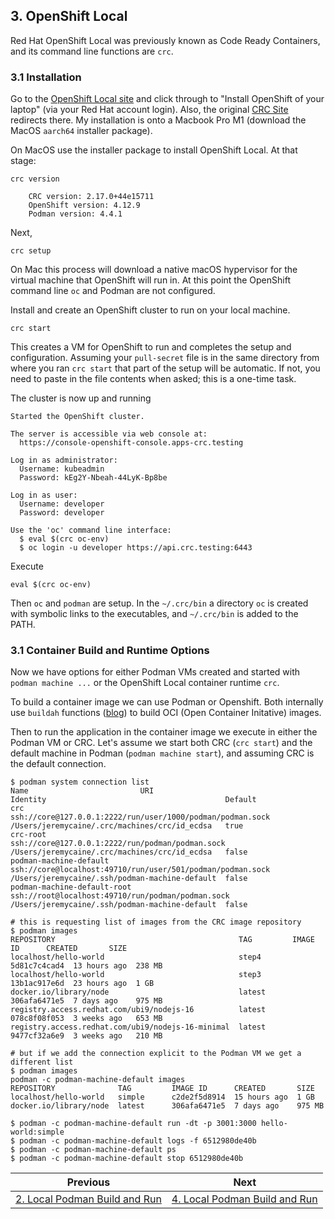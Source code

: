 ## 3. OpenShift Local
Red Hat OpenShift Local was previously known as Code Ready Containers, and its command line functions are `crc`. 

### 3.1 Installation
Go to the [OpenShift Local site](https://developers.redhat.com/products/openshift-local/overview) and click through to "Install OpenShift of your laptop" (via your Red Hat account login). Also, the original [CRC Site](https://crc.dev) redirects there. My installation is onto a Macbook Pro M1 (download the MacOS `aarch64` installer package).

On MacOS use the installer package to install OpenShift Local. At that stage:
```
crc version

    CRC version: 2.17.0+44e15711
    OpenShift version: 4.12.9
    Podman version: 4.4.1
```

Next,
```
crc setup
```
On Mac this process will download a native macOS hypervisor for the virtual machine that OpenShift will run in. At this point the OpenShift command line `oc` and Podman are not configured.

Install and create an OpenShift cluster to run on your local machine. 
```
crc start
```
This creates a VM for OpenShift to run and completes the setup and configuration. Assuming your `pull-secret` file is in the same directory from where you ran `crc start` that part of the setup will be automatic. If not, you need to paste in the file contents when asked; this is a one-time task.

The cluster is now up and running
```
Started the OpenShift cluster.

The server is accessible via web console at:
  https://console-openshift-console.apps-crc.testing

Log in as administrator:
  Username: kubeadmin
  Password: kEg2Y-Nbeah-44LyK-Bp8be

Log in as user:
  Username: developer
  Password: developer

Use the 'oc' command line interface:
  $ eval $(crc oc-env)
  $ oc login -u developer https://api.crc.testing:6443
```
Execute 
```
eval $(crc oc-env)
```
Then `oc` and `podman` are setup. In the `~/.crc/bin` a directory `oc` is created with symbolic links to the executables, and `~/.crc/bin` is added to the PATH.

### 3.1 Container Build and Runtime Options
Now we have options for either Podman VMs created and started with `podman machine ...` or the OpenShift Local container runtime `crc`. 

To build a container image we can use Podman or Openshift. Both internally use `buildah` functions ([blog](https://podman.io/blogs/2018/10/31/podman-buildah-relationship.html)) to build OCI (Open Container Initative) images.

Then to run the application in the container image we execute in either the Podman VM or CRC. Let's assume we start both CRC (`crc start`) and the default machine in Podman (`podman machine start`), and assuming CRC is the default connection.
```
$ podman system connection list
Name                         URI                                                         Identity                                        Default
crc                          ssh://core@127.0.0.1:2222/run/user/1000/podman/podman.sock  /Users/jeremycaine/.crc/machines/crc/id_ecdsa   true
crc-root                     ssh://core@127.0.0.1:2222/run/podman/podman.sock            /Users/jeremycaine/.crc/machines/crc/id_ecdsa   false
podman-machine-default       ssh://core@localhost:49710/run/user/501/podman/podman.sock  /Users/jeremycaine/.ssh/podman-machine-default  false
podman-machine-default-root  ssh://root@localhost:49710/run/podman/podman.sock           /Users/jeremycaine/.ssh/podman-machine-default  false

# this is requesting list of images from the CRC image repository
$ podman images
REPOSITORY                                         TAG         IMAGE ID      CREATED       SIZE
localhost/hello-world                              step4       5d81c7c4cad4  13 hours ago  238 MB
localhost/hello-world                              step3       13b1ac917e6d  23 hours ago  1 GB
docker.io/library/node                             latest      306afa6471e5  7 days ago    975 MB
registry.access.redhat.com/ubi9/nodejs-16          latest      078c8f08f053  3 weeks ago   653 MB
registry.access.redhat.com/ubi9/nodejs-16-minimal  latest      9477cf32a6e9  3 weeks ago   210 MB

# but if we add the connection explicit to the Podman VM we get a different list
$ podman images
podman -c podman-machine-default images
REPOSITORY              TAG         IMAGE ID      CREATED       SIZE
localhost/hello-world   simple      c2de2f5d8914  15 hours ago  1 GB
docker.io/library/node  latest      306afa6471e5  7 days ago    975 MB

$ podman -c podman-machine-default run -dt -p 3001:3000 hello-world:simple
$ podman -c podman-machine-default logs -f 6512980de40b
$ podman -c podman-machine-default ps
$ podman -c podman-machine-default stop 6512980de40b
```
| Previous        | Next          |
| ------------- | -------------|
|[2. Local Podman Build and Run](2-local-podman-build-and-run.md) | [4. Local Podman Build and Run](4-deploy-local-image-to-openshift.md)|
